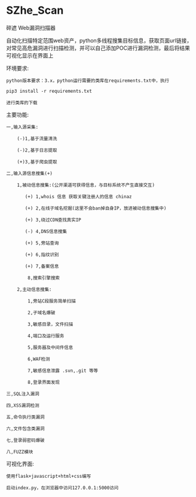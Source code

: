 # SZhe_Scan
碎遮 Web漏洞扫描器

自动化扫描特定范围web资产，python多线程搜集目标信息，获取页面url链接，对常见高危漏洞进行扫描检测，并可以自己添加POC进行漏洞检测，最后将结果可视化显示在界面上

环境要求:

    python版本要求：3.x，python运行需要的类库在requirements.txt中，执行

    pip3 install -r requirements.txt

    进行类库的下载

主要功能:

    一,输入源采集:

        (-)1,基于流量清洗

        (-)2,基于日志提取

        (+)3,基于爬虫提取

    二,输入源信息搜集(+)

        1,被动信息搜集:(公开渠道可获得信息，与目标系统不产生直接交互)

           (+) 1,whois 信息 获取关键注册人的信息 chinaz

           (+) 2,在线子域名挖掘(这里不会ban掉自身IP，放进被动信息搜集中)

           (+) 3,绕过CDN查找真实IP

           (-) 4,DNS信息搜集

           (+) 5,旁站查询

           (+) 6,指纹识别

           (+) 7,备案信息

            8,搜索引擎搜索

        2,主动信息搜集:

            1,旁站C段服务简单扫描

            2,子域名爆破

            3,敏感目录，文件扫描

            4,端口及运行服务

            5,服务器及中间件信息

            6,WAF检测

            7,敏感信息泄露 .svn,.git 等等

            8,登录界面发现

    三,SQL注入漏洞

    四,XSS漏洞检测

    五,命令执行类漏洞

    六,文件包含类漏洞

    七,登录弱密码爆破

    八,FUZZ模块


可视化界面:

    使用flask+javascript+html+css编写

    启动index.py，在浏览器中访问127.0.0.1:5000访问